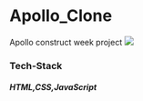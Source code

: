 # Apollo_Clone
 Apollo construct week project
 <img src = "https://newassets.apollo247.com/images/img_aboutus1.png"/>
<h3>Tech-Stack</h3>
<h5>HTML,CSS,JavaScript</h5>
